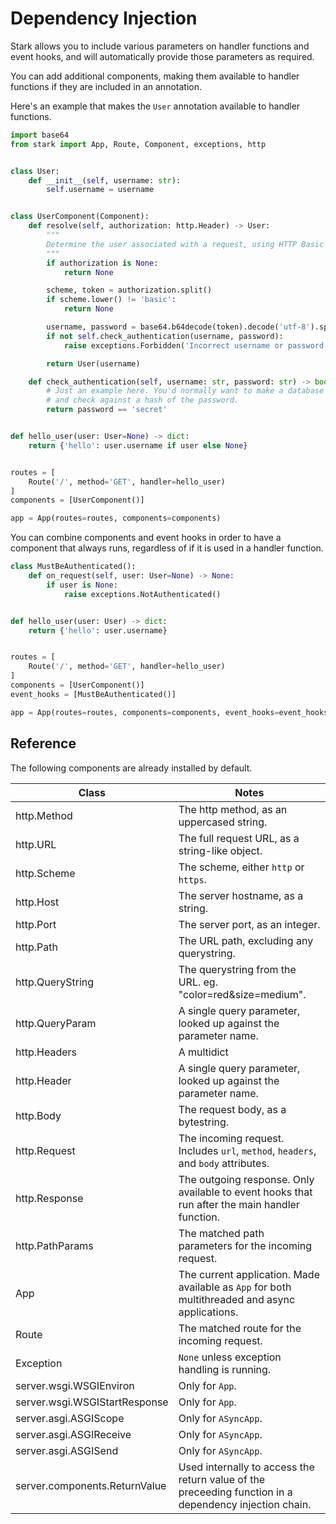 # Dependency Injection

Stark allows you to include various parameters on handler functions and
event hooks, and will automatically provide those parameters as required.

You can add additional components, making them available to handler functions
if they are included in an annotation.

Here's an example that makes the `User` annotation available to handler functions.

```python
import base64
from stark import App, Route, Component, exceptions, http


class User:
    def __init__(self, username: str):
        self.username = username


class UserComponent(Component):
    def resolve(self, authorization: http.Header) -> User:
        """
        Determine the user associated with a request, using HTTP Basic Authentication.
        """
        if authorization is None:
            return None

        scheme, token = authorization.split()
        if scheme.lower() != 'basic':
            return None

        username, password = base64.b64decode(token).decode('utf-8').split(':')
        if not self.check_authentication(username, password):
            raise exceptions.Forbidden('Incorrect username or password.')

        return User(username)

    def check_authentication(self, username: str, password: str) -> bool:
        # Just an example here. You'd normally want to make a database lookup,
        # and check against a hash of the password.
        return password == 'secret'


def hello_user(user: User=None) -> dict:
    return {'hello': user.username if user else None}


routes = [
    Route('/', method='GET', handler=hello_user)
]
components = [UserComponent()]

app = App(routes=routes, components=components)
```

You can combine components and event hooks in order to have a component
that always runs, regardless of if it is used in a handler function.

```python
class MustBeAuthenticated():
    def on_request(self, user: User=None) -> None:
        if user is None:
            raise exceptions.NotAuthenticated()


def hello_user(user: User) -> dict:
    return {'hello': user.username}


routes = [
    Route('/', method='GET', handler=hello_user)
]
components = [UserComponent()]
event_hooks = [MustBeAuthenticated()]

app = App(routes=routes, components=components, event_hooks=event_hooks)
```

## Reference

The following components are already installed by default.

Class                          | Notes
-------------------------------|-------
http.Method                    | The http method, as an uppercased string.
http.URL                       | The full request URL, as a string-like object.
http.Scheme                    | The scheme, either `http` or `https`.
http.Host                      | The server hostname, as a string.
http.Port                      | The server port, as an integer.
http.Path                      | The URL path, excluding any querystring.
http.QueryString               | The querystring from the URL. eg. "color=red&size=medium".
http.QueryParam                | A single query parameter, looked up against the parameter name.
http.Headers                   | A multidict
http.Header                    | A single query parameter, looked up against the parameter name.
http.Body                      | The request body, as a bytestring.
http.Request                   | The incoming request. Includes `url`, `method`, `headers`, and `body` attributes.
http.Response                  | The outgoing response. Only available to event hooks that run after the main handler function.
http.PathParams                | The matched path parameters for the incoming request.
App                            | The current application. Made available as `App` for both multithreaded and async applications.
Route                          | The matched route for the incoming request.
Exception                      | `None` unless exception handling is running.
server.wsgi.WSGIEnviron        | Only for `App`.
server.wsgi.WSGIStartResponse  | Only for `App`.
server.asgi.ASGIScope          | Only for `ASyncApp`.
server.asgi.ASGIReceive        | Only for `ASyncApp`.
server.asgi.ASGISend           | Only for `ASyncApp`.
server.components.ReturnValue  | Used internally to access the return value of the preceeding function in a dependency injection chain.
